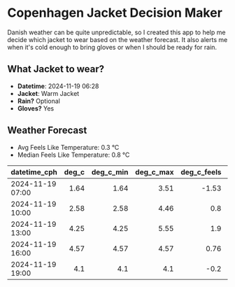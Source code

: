 
# Copenhagen Jacket Decision Maker

Danish weather can be quite unpredictable, so I created this app to help me decide which jacket to wear based on the weather forecast. 
It also alerts me when it's cold enough to bring gloves or when I should be ready for rain.

## What Jacket to wear?

- **Datetime**: 2024-11-19 06:28
- **Jacket**: Warm Jacket
- **Rain?** Optional
- **Gloves?** Yes

## Weather Forecast
- Avg Feels Like Temperature: 0.3 °C
- Median Feels Like Temperature: 0.8 °C

| datetime_cph     |   deg_c |   deg_c_min |   deg_c_max |   deg_c_feels | weather   | wind   | rain   |
|:-----------------|--------:|------------:|------------:|--------------:|:----------|:-------|:-------|
| 2024-11-19 07:00 |    1.64 |        1.64 |        3.51 |         -1.53 | Clouds    | Low    | None   |
| 2024-11-19 10:00 |    2.58 |        2.58 |        4.46 |          0.8  | Clouds    | Low    | None   |
| 2024-11-19 13:00 |    4.25 |        4.25 |        5.55 |          1.9  | Clouds    | Low    | None   |
| 2024-11-19 16:00 |    4.57 |        4.57 |        4.57 |          0.76 | Rain      | Medium | Low    |
| 2024-11-19 19:00 |    4.1  |        4.1  |        4.1  |         -0.2  | Snow      | Medium | None   |
        